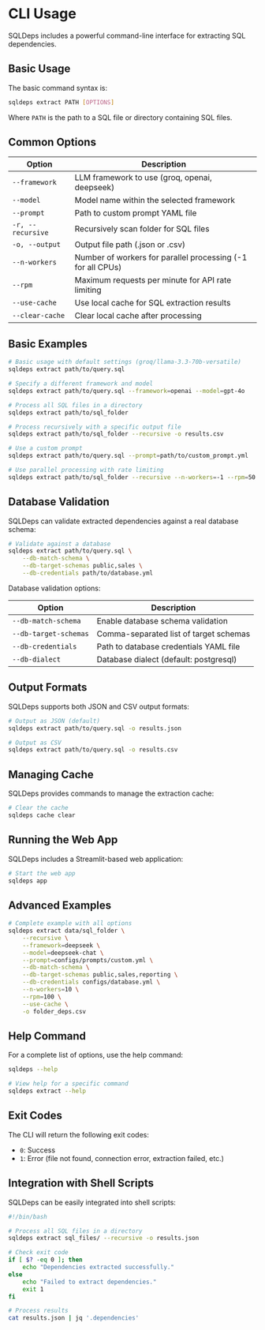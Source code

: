 # CLI Usage

SQLDeps includes a powerful command-line interface for extracting SQL dependencies.

## Basic Usage

The basic command syntax is:

```bash
sqldeps extract PATH [OPTIONS]
```

Where `PATH` is the path to a SQL file or directory containing SQL files.

## Common Options

| Option | Description |
|--------|-------------|
| `--framework` | LLM framework to use (groq, openai, deepseek) |
| `--model` | Model name within the selected framework |
| `--prompt` | Path to custom prompt YAML file |
| `-r, --recursive` | Recursively scan folder for SQL files |
| `-o, --output` | Output file path (.json or .csv) |
| `--n-workers` | Number of workers for parallel processing (-1 for all CPUs) |
| `--rpm` | Maximum requests per minute for API rate limiting |
| `--use-cache` | Use local cache for SQL extraction results |
| `--clear-cache` | Clear local cache after processing |

## Basic Examples

```bash
# Basic usage with default settings (groq/llama-3.3-70b-versatile)
sqldeps extract path/to/query.sql

# Specify a different framework and model
sqldeps extract path/to/query.sql --framework=openai --model=gpt-4o

# Process all SQL files in a directory
sqldeps extract path/to/sql_folder

# Process recursively with a specific output file
sqldeps extract path/to/sql_folder --recursive -o results.csv

# Use a custom prompt
sqldeps extract path/to/query.sql --prompt=path/to/custom_prompt.yml

# Use parallel processing with rate limiting
sqldeps extract path/to/sql_folder --recursive --n-workers=-1 --rpm=50
```

## Database Validation

SQLDeps can validate extracted dependencies against a real database schema:

```bash
# Validate against a database
sqldeps extract path/to/query.sql \
    --db-match-schema \
    --db-target-schemas public,sales \
    --db-credentials path/to/database.yml
```

Database validation options:

| Option | Description |
|--------|-------------|
| `--db-match-schema` | Enable database schema validation |
| `--db-target-schemas` | Comma-separated list of target schemas |
| `--db-credentials` | Path to database credentials YAML file |
| `--db-dialect` | Database dialect (default: postgresql) |

## Output Formats

SQLDeps supports both JSON and CSV output formats:

```bash
# Output as JSON (default)
sqldeps extract path/to/query.sql -o results.json

# Output as CSV
sqldeps extract path/to/query.sql -o results.csv
```

## Managing Cache

SQLDeps provides commands to manage the extraction cache:

```bash
# Clear the cache
sqldeps cache clear
```

## Running the Web App

SQLDeps includes a Streamlit-based web application:

```bash
# Start the web app
sqldeps app
```

## Advanced Examples

```bash
# Complete example with all options
sqldeps extract data/sql_folder \
    --recursive \
    --framework=deepseek \
    --model=deepseek-chat \
    --prompt=configs/prompts/custom.yml \
    --db-match-schema \
    --db-target-schemas public,sales,reporting \
    --db-credentials configs/database.yml \
    --n-workers=10 \
    --rpm=100 \
    --use-cache \
    -o folder_deps.csv
```

## Help Command

For a complete list of options, use the help command:

```bash
sqldeps --help

# View help for a specific command
sqldeps extract --help
```

## Exit Codes

The CLI will return the following exit codes:

- `0`: Success
- `1`: Error (file not found, connection error, extraction failed, etc.)

## Integration with Shell Scripts

SQLDeps can be easily integrated into shell scripts:

```bash
#!/bin/bash

# Process all SQL files in a directory
sqldeps extract sql_files/ --recursive -o results.json

# Check exit code
if [ $? -eq 0 ]; then
    echo "Dependencies extracted successfully."
else
    echo "Failed to extract dependencies."
    exit 1
fi

# Process results
cat results.json | jq '.dependencies'
```
